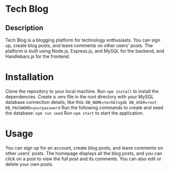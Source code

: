 # Tech Blog
## Description
Tech Blog is a blogging platform for technology enthusiasts. You can sign up, create blog posts, and leave comments on other users' posts. The platform is built using Node.js, Express.js, and MySQL for the backend, and Handlebars.js for the frontend.

# Installation
Clone the repository to your local machine.
Run `npm install` to install the dependencies.
Create a .env file in the root directory with your MySQL database connection details, like this:
`DB_NAME=techblogdb
DB_USER=root
DB_PASSWORD=yourpassword`
Run the following commands to create and seed the database:
`npm run seed`
Run `npm start` to start the application.
# Usage
You can sign up for an account, create blog posts, and leave comments on other users' posts. The homepage displays all the blog posts, and you can click on a post to view the full post and its comments. You can also edit or delete your own posts.
